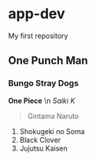 # app-dev
My first repository
## One Punch Man
### Bungo Stray Dogs
**One Piece** \n
*Saiki K*
> Gintama
> Naruto
1. Shokugeki no Soma
2. Black Clover
3. Jujutsu Kaisen
